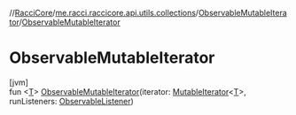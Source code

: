 //[RacciCore](../../../index.md)/[me.racci.raccicore.api.utils.collections](../index.md)/[ObservableMutableIterator](index.md)/[ObservableMutableIterator](-observable-mutable-iterator.md)

# ObservableMutableIterator

[jvm]\
fun &lt;[T](index.md)&gt; [ObservableMutableIterator](-observable-mutable-iterator.md)(iterator: [MutableIterator](https://kotlinlang.org/api/latest/jvm/stdlib/kotlin.collections/-mutable-iterator/index.html)&lt;[T](index.md)&gt;, runListeners: [ObservableListener](../index.md#1056729540%2FClasslikes%2F-1216412040))
